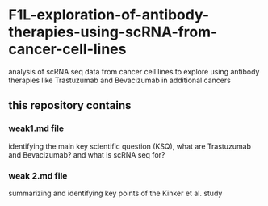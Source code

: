 # F1L-exploration-of-antibody-therapies-using-scRNA-from-cancer-cell-lines
analysis of scRNA seq data from cancer cell lines to explore using antibody therapies like Trastuzumab and Bevacizumab in additional cancers


## this repository contains 
### weak1.md file 
identifying the main key scientific question (KSQ), what are Trastuzumab and Bevacizumab? and what is scRNA seq for?
### weak 2.md file 
summarizing and identifying key points of the Kinker et al. study 
